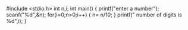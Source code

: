 #include <stdio.h>
int n,i;
int main()
{
    printf("enter a number");
    scanf("%d",&n);
    for(i=0;n>0;i++)
    {
       n= n/10;
    }
    printf(" number of digits is %d",i);
}
